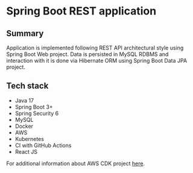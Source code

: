 <h1>Spring Boot REST application</h1>

<h2>Summary</h2>
<p>
Application is implemented following REST API architectural style using Spring Boot Web project. Data is
persisted in MySQL RDBMS and interaction with it is done via Hibernate ORM using
Spring Boot Data JPA project.
</p>

<h2>Tech stack</h2>
<ul>
    <li>Java 17</li>
    <li>Spring Boot 3+</li>
    <li>Spring Security 6</li>
    <li>MySQL</li>
    <li>Docker</li>
    <li>AWS</li>
    <li>Kubernetes</li>
    <li>CI with GitHub Actions</li>
    <li>React JS</li>
</ul>
<p>For additional information about AWS CDK project <a href="./aws_cdk/README.md">here</a>.</p>